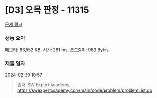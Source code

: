 # [D3] 오목 판정 - 11315 

[문제 링크](https://swexpertacademy.com/main/code/problem/problemDetail.do?contestProbId=AXaSUPYqPYMDFASQ) 

### 성능 요약

메모리: 63,552 KB, 시간: 261 ms, 코드길이: 983 Bytes

### 제출 일자

2024-02-29 10:57



> 출처: SW Expert Academy, https://swexpertacademy.com/main/code/problem/problemList.do